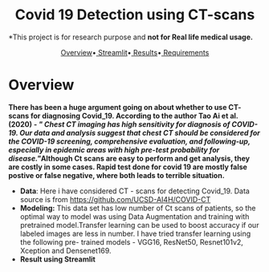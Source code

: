 <h1 align="center">Covid 19 Detection using CT-scans</h1>
<p >*This project is for research purpose and <b>not for Real life medical usage.
</b></p>
<p align="center">
  <a href="#overview">Overview</a>•<a href="#Streamlit"> Streamlit</a>•<a href="#Results"> Results</a>•<a href="#Req"> Requirements</a>
</p>

# Overview
<b>There has been a huge argument going on about whether to use CT- scans for diagnosing Covid_19. According to the author Tao Ai et al. (2020) - <i>" Chest CT imaging has high sensitivity for diagnosis of COVID-19. Our data and analysis suggest that chest CT should be considered for the COVID-19 screening, comprehensive evaluation, and following-up, especially in epidemic areas with high pre-test probability for disease."</i>Although Ct scans are easy to perform and get analysis, they are costly in some cases. Rapid test done for covid 19 are mostly false postive or false negative, where both leads to terrible situation. </b>
- <b>Data</b>: Here i have considered CT - scans for detecting Covid_19. Data source is from https://github.com/UCSD-AI4H/COVID-CT
- <b>Modeling:</b> This data set has low number of Ct scans of patients, so the optimal way to model was using Data Augmentation and training with pretrained model.Transfer learning can be used to boost accuracy if our labeled images are less in number. I have tried transfer learning using the following pre- trained models - VGG16, ResNet50, Resnet101v2, Xception and Densenet169.
- <b>Result using Streamlit</b>
